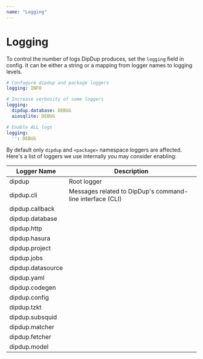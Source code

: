 ```yaml
---
name: "Logging"
---
```


# Logging

To control the number of logs DipDup produces, set the `logging` field in config. It can be either a string or a mapping from logger names to logging levels.

```yaml
# Confugure dipdup and package loggers
logging: INFO

# Increase verbosity of some loggers
logging:
  dipdup.database: DEBUG
  aiosqlite: DEBUG

# Enable ALL logs
logging:
  '': DEBUG
```

By default only `dipdup` and `<package>` namespace loggers are affected. Here's a list of loggers we use internally you may consider enabling:

<!-- TODO: Gather logger names automatically to ensure they are up-to-date.  -->

| Logger Name       | Description                                               |
| ----------------- | --------------------------------------------------------- |
| dipdup            | Root logger                                               |
| dipdup.cli        | Messages related to DipDup's command-line interface (CLI) |
| dipdup.callback   |                                                           |
| dipdup.database   |                                                           |
| dipdup.http       |                                                           |
| dipdup.hasura     |                                                           |
| dipdup.project    |                                                           |
| dipdup.jobs       |                                                           |
| dipdup.datasource |                                                           |
| dipdup.yaml       |                                                           |
| dipdup.codegen    |                                                           |
| dipdup.config     |                                                           |
| dipdup.tzkt       |                                                           |
| dipdup.subsquid   |                                                           |
| dipdup.matcher    |                                                           |
| dipdup.fetcher    |                                                           |
| dipdup.model      |                                                           |
